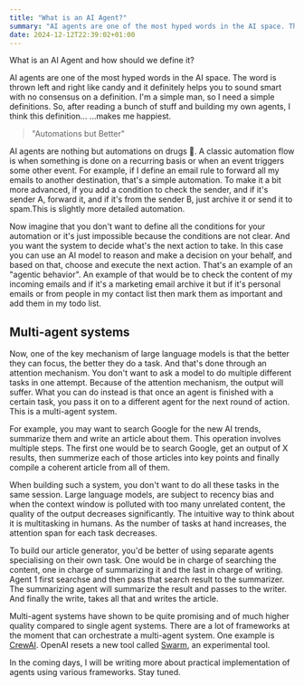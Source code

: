 ```yaml
---
title: "What is an AI Agent?"
summary: "AI agents are one of the most hyped words in the AI space. The word is thrown left and right like candy and it definitely helps you to sound smart with no consensus on a definition. I'm a simple man, so I need a simple definitions. So, after reading a bunch of stuff and building my own agents, I think this definition... ...makes me happiest. "
date: 2024-12-12T22:39:02+01:00
---
```


What is an AI Agent and how should we define it?

AI agents are one of the most hyped words in the AI space. The word is thrown left and right like candy and it definitely helps you to sound smart with no consensus on a definition. I'm a simple man, so I need a simple definitions. So, after reading a bunch of stuff and building my own agents, I think this definition... ...makes me happiest. 

> "Automations but Better"


AI agents are nothing but automations on drugs 💊. A classic automation flow is when something is done on a recurring basis or when an event triggers some other event. For example, if I define an email rule to forward all my emails to another destination, that's a simple automation. To make it a bit more advanced, if you add a condition to check the sender, and if it's sender A, forward it, and if it's from the sender B, just archive it or send it to spam.This is slightly more detailed automation.

Now imagine that you don't want to define all the conditions for your automation or it's just impossible because the conditions are not clear. And you want the system to decide what's the next action to take. In this case you can use an AI model to reason and make a decision on your behalf, and based on that, choose and execute the next action. That's an example of an "agentic behavior". An example of that would be to check the content of my incoming emails and if it's a marketing email archive it but if it's personal emails or from people in my contact list then mark them as important and add them in my todo list. 

## Multi-agent systems
Now, one of the key mechanism of large language models is that the better they can focus, the better they do a task. And that's done through an attention mechanism. You don't want to ask a model to do multiple different tasks in one attempt. Because of the attention mechanism, the output will suffer. What you can do instead is that once an agent is finished with a certain task, you pass it on to a different agent for the next round of action. This is a multi-agent system.

For example, you may want to search Google for the new AI trends, summarize them and write an article about them. This operation involves multiple steps. The first one would be to search Google, get an output of X results, then summerize each of those articles into key points and finally compile a coherent article from all of them. 

When building such a system, you don't want to do all these tasks in the same session. Large language models, are subject to recency bias and when the context window is polluted with too many unrelated content, the quality of the output decreases significantly. The intuitive way to think about it is multitasking in humans. As the number of tasks at hand increases, the attention span for each task decreases.

 To build our article generator, you'd be better of using separate agents specialising on their own task. One would be in charge of searching the content, one in charge of summarizing it and the last in charge of writing. Agent 1 first searchse and then pass that search result to the summarizer. The summarizing agent will summarize the result and passes to the writer. And finally the write, takes all that and writes the article.

 Multi-agent systems have shown to be quite promising and of much higher quality compared to single agent systems. There are a lot of frameworks at the moment that can orchestrate a multi-agent system. One example is [CrewAI](crewai.com). OpenAI resets a new tool called [Swarm](https://github.com/openai/swarm), an experimental tool. 

In the coming days, I will be writing more about practical implementation of agents using various frameworks. Stay tuned.




